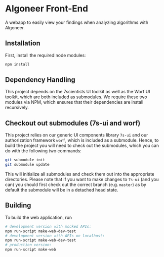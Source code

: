 # Algoneer Front-End

A webapp to easily view your findings when analyzing algorithms with Algoneer.

## Installation

First, install the required node modules:

```bash
npm install
```

## Dependency Handling

This project depends on the 7scientists UI toolkit as well as the Worf UI toolkit, which are both included as submodules. We require these two modules via NPM, which ensures that their dependencies are install recursively.

## Checkout out submodules (7s-ui and worf)

This project relies on our generic UI components library `7s-ui` and our authorization framework `worf`, which is included as a submodule. Hence, to build the project you will need to check out the submodules, which you can do with the following two commands:

```bash
git submodule init
git submodule update
```

This will initialize all submodules and check them out into the appropriate directories. Please note that if you want to make changes to `7s-ui` (and you can) you should first check out the correct branch (e.g. `master`) as by default the submodule will be in a detached head state.

## Building

To build the web application, run

```bash
# development version with mocked APIs:
npm run-script make-web-dev-test
# development version with APIs on localhost:
npm run-script make-web-dev-test
# production version:
npm run-script make-web
```
